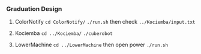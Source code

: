 ### Graduation Design

1. ColorNotify
   `cd ColorNotify/`
   `./run.sh`
   then check `../Kociemba/input.txt`

2. Kociemba
   `cd ../Kociemba/`
   `./cuberobot`

3. LowerMachine
   `cd ../LowerMachine`
   then open power
   `./run.sh`
